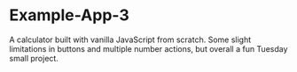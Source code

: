 # Example-App-3

A calculator built with vanilla JavaScript from scratch. Some slight limitations in buttons and multiple number actions, but overall a fun Tuesday small project.
